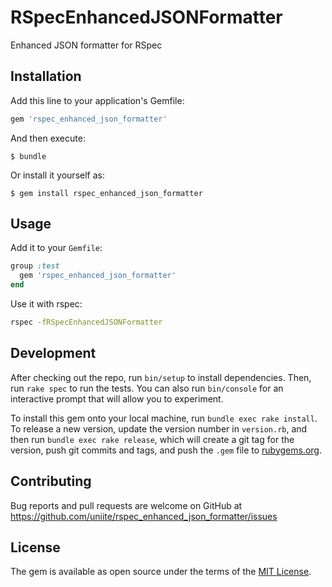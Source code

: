 # RSpecEnhancedJSONFormatter

Enhanced JSON formatter for RSpec

## Installation

Add this line to your application's Gemfile:

```ruby
gem 'rspec_enhanced_json_formatter'
```

And then execute:

    $ bundle

Or install it yourself as:

    $ gem install rspec_enhanced_json_formatter

## Usage

Add it to your `Gemfile`:

```ruby
group :test
  gem 'rspec_enhanced_json_formatter'
end
```

Use it with rspec:
```sh
rspec -fRSpecEnhancedJSONFormatter
```

## Development

After checking out the repo, run `bin/setup` to install dependencies. Then, run `rake spec` to run the tests. You can also run `bin/console` for an interactive prompt that will allow you to experiment.

To install this gem onto your local machine, run `bundle exec rake install`. To release a new version, update the version number in `version.rb`, and then run `bundle exec rake release`, which will create a git tag for the version, push git commits and tags, and push the `.gem` file to [rubygems.org](https://rubygems.org).

## Contributing

Bug reports and pull requests are welcome on GitHub at https://github.com/uniite/rspec_enhanced_json_formatter/issues

## License

The gem is available as open source under the terms of the [MIT License](https://opensource.org/licenses/MIT).
